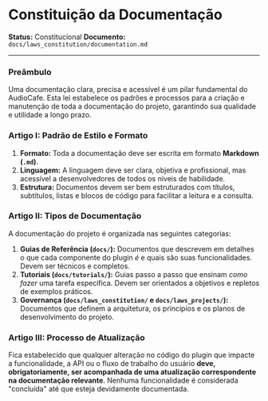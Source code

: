 # Constituição da Documentação

**Status:** Constitucional
**Documento:** `docs/laws_constitution/documentation.md`

---

### **Preâmbulo**

Uma documentação clara, precisa e acessível é um pilar fundamental do AudioCafe. Esta lei estabelece os padrões e processos para a criação e manutenção de toda a documentação do projeto, garantindo sua qualidade e utilidade a longo prazo.

### **Artigo I: Padrão de Estilo e Formato**

1.  **Formato:** Toda a documentação deve ser escrita em formato **Markdown (`.md`)**.
2.  **Linguagem:** A linguagem deve ser clara, objetiva e profissional, mas acessível a desenvolvedores de todos os níveis de habilidade.
3.  **Estrutura:** Documentos devem ser bem estruturados com títulos, subtítulos, listas e blocos de código para facilitar a leitura e a consulta.

### **Artigo II: Tipos de Documentação**

A documentação do projeto é organizada nas seguintes categorias:

1.  **Guias de Referência (`docs/`):** Documentos que descrevem em detalhes o que cada componente do plugin *é* e quais são suas funcionalidades. Devem ser técnicos e completos.
2.  **Tutoriais (`docs/tutorials/`):** Guias passo a passo que ensinam *como fazer* uma tarefa específica. Devem ser orientados a objetivos e repletos de exemplos práticos.
3.  **Governança (`docs/laws_constitution/` e `docs/laws_projects/`):** Documentos que definem a arquitetura, os princípios e os planos de desenvolvimento do projeto.

### **Artigo III: Processo de Atualização**

Fica estabelecido que qualquer alteração no código do plugin que impacte a funcionalidade, a API ou o fluxo de trabalho do usuário **deve, obrigatoriamente, ser acompanhada de uma atualização correspondente na documentação relevante**. Nenhuma funcionalidade é considerada "concluída" até que esteja devidamente documentada.
